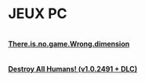 <head>
<title>DARK DOWNLOAD</title>
<link rel="shortcut icon" href="https://psyquoquackpack.github.io/favicon.ico">
</head>
<body>
<h1>JEUX PC</h1>
<br><b><a rel="external nofollow" target="_blank" href="https://1fichier.com/?vh32pgevmbedsasmeeai">There.is.no.game.Wrong.dimension</a></b><br>
  <br>
<br><b><a rel="external nofollow" target="_blank" href="https://1fichier.com/?uonwls9p8eb2u4m4teed&af=105612">Destroy All Humans! (v1.0.2491 + DLC)</a></b><br>
  <br>
